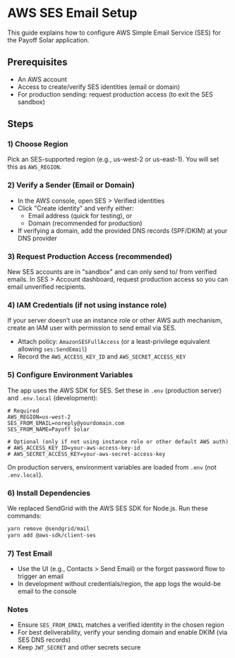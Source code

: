 # AWS SES Email Setup

This guide explains how to configure AWS Simple Email Service (SES) for the Payoff Solar application.

## Prerequisites
- An AWS account
- Access to create/verify SES identities (email or domain)
- For production sending: request production access (to exit the SES sandbox)

## Steps

### 1) Choose Region
Pick an SES-supported region (e.g., us-west-2 or us-east-1). You will set this as `AWS_REGION`.

### 2) Verify a Sender (Email or Domain)
- In the AWS console, open SES > Verified identities
- Click "Create identity" and verify either:
  - Email address (quick for testing), or
  - Domain (recommended for production)
- If verifying a domain, add the provided DNS records (SPF/DKIM) at your DNS provider

### 3) Request Production Access (recommended)
New SES accounts are in "sandbox" and can only send to/ from verified emails. In SES > Account dashboard, request production access so you can email unverified recipients.

### 4) IAM Credentials (if not using instance role)
If your server doesn't use an instance role or other AWS auth mechanism, create an IAM user with permission to send email via SES.
- Attach policy: `AmazonSESFullAccess` (or a least-privilege equivalent allowing `ses:SendEmail`)
- Record the `AWS_ACCESS_KEY_ID` and `AWS_SECRET_ACCESS_KEY`

### 5) Configure Environment Variables
The app uses the AWS SDK for SES. Set these in `.env` (production server) and `.env.local` (development):

```env
# Required
AWS_REGION=us-west-2
SES_FROM_EMAIL=noreply@yourdomain.com
SES_FROM_NAME=Payoff Solar

# Optional (only if not using instance role or other default AWS auth)
# AWS_ACCESS_KEY_ID=your-aws-access-key-id
# AWS_SECRET_ACCESS_KEY=your-aws-secret-access-key
```

On production servers, environment variables are loaded from `.env` (not `.env.local`).

### 6) Install Dependencies
We replaced SendGrid with the AWS SES SDK for Node.js. Run these commands:

```bash
yarn remove @sendgrid/mail
yarn add @aws-sdk/client-ses
```

### 7) Test Email
- Use the UI (e.g., Contacts > Send Email) or the forgot password flow to trigger an email
- In development without credentials/region, the app logs the would-be email to the console

### Notes
- Ensure `SES_FROM_EMAIL` matches a verified identity in the chosen region
- For best deliverability, verify your sending domain and enable DKIM (via SES DNS records)
- Keep `JWT_SECRET` and other secrets secure

